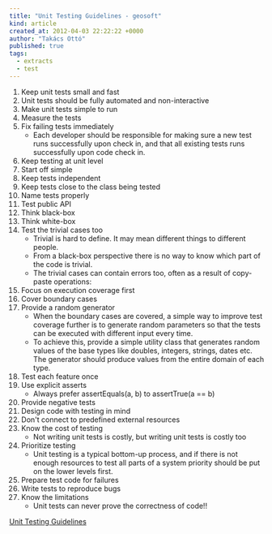```yaml
---
title: "Unit Testing Guidelines - geosoft"
kind: article
created_at: 2012-04-03 22:22:22 +0000
author: "Takács Ottó"
published: true
tags: 
  - extracts
  - test
---
```

1. Keep unit tests small and fast
2. Unit tests should be fully automated and non-interactive
3. Make unit tests simple to run
4. Measure the tests
5. Fix failing tests immediately
    - Each developer should be responsible for making sure a new test runs successfully upon check in, and that all existing tests runs successfully upon code check in.
6. Keep testing at unit level
7. Start off simple
8. Keep tests independent
9. Keep tests close to the class being tested
10. Name tests properly
11. Test public API
12. Think black-box
13. Think white-box
14. Test the trivial cases too
    - Trivial is hard to define. It may mean different things to different people.
    - From a black-box perspective there is no way to know which part of the code is trivial.
    - The trivial cases can contain errors too, often as a result of copy-paste operations:
15. Focus on execution coverage first
16. Cover boundary cases
17. Provide a random generator
    - When the boundary cases are covered, a simple way to improve test coverage further is to generate random parameters so that the tests can be executed with different input every time.
    - To achieve this, provide a simple utility class that generates random values of the base types like doubles, integers, strings, dates etc. The generator should produce values from the entire domain of each type.
18. Test each feature once
19. Use explicit asserts
    - Always prefer assertEquals(a, b) to assertTrue(a == b)
20. Provide negative tests
21. Design code with testing in mind
22. Don't connect to predefined external resources
23. Know the cost of testing
    - Not writing unit tests is costly, but writing unit tests is costly too
24. Prioritize testing
    - Unit testing is a typical bottom-up process, and if there is not enough resources to test all parts of a system priority should be put on the lower levels first.
25. Prepare test code for failures
26. Write tests to reproduce bugs
27. Know the limitations
    - Unit tests can never prove the correctness of code!!

[Unit Testing Guidelines](http://geosoft.no/development/unittesting.html)

<div class='old-comments'></div>